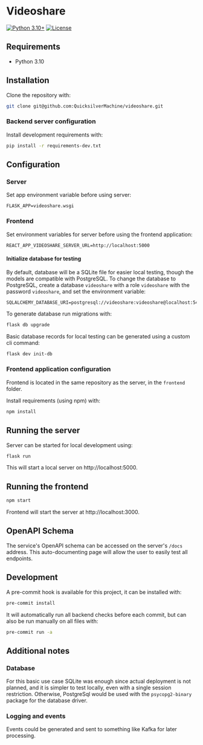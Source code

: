 # Videoshare

[![Python 3.10+](https://img.shields.io/badge/python-3.10+-blue.svg)](https://www.python.org/downloads/)
[![License](https://img.shields.io/badge/License-MIT-blue.svg)](https://gitlab.com/dejan.knezevic/address-book/-/blob/main/LICENSE)


## Requirements

- Python 3.10

## Installation

Clone the repository with:
```bash
git clone git@github.com:QuicksilverMachine/videoshare.git
```

### Backend server configuration

Install development requirements with:
```bash
pip install -r requirements-dev.txt
```

## Configuration

### Server

Set app environment variable before using server:
```
FLASK_APP=videoshare.wsgi
```
### Frontend

Set environment variables for server before using the frontend application:
```
REACT_APP_VIDEOSHARE_SERVER_URL=http://localhost:5000
```


#### Initialize database for testing

By default, database will be a SQLite file for easier local testing, though the models are compatible with PostgreSQL.
To change the database to PostgreSQL, create a database `videoshare` with a role `videoshare` with the password `videoshare`,
and set the environment variable:
```
SQLALCHEMY_DATABASE_URI=postgresql://videoshare:videoshare@localhost:5432/videoshare
```

To generate database run migrations with:
```bash
flask db upgrade
```

Basic database records for local testing can be generated using a custom cli command:
```bash
flask dev init-db
```


### Frontend application configuration

Frontend is located in the same repository as the server, in the `frontend` folder.

Install requirements (using npm) with:
```bash
npm install
```

## Running the server

Server can be started for local development using:
```bash
flask run
```
This will start a local server on http://localhost:5000.

## Running the frontend

```bash
npm start
```

Frontend will start the server at http://localhost:3000.


## OpenAPI Schema

The service's OpenAPI schema can be accessed on the server's `/docs` address. 
This auto-documenting page will allow the user to easily test all endpoints.

## Development

A pre-commit hook is available for this project, it can be installed with:
```bash
pre-commit install
```
It will automatically run all backend checks before each commit, but can also be run manually on all files with:
```bash
pre-commit run -a
```

## Additional notes

### Database
For this basic use case SQLite was enough since actual deployment is not planned, and it is simpler to test locally,
even with a single session restriction. Otherwise, PostgreSql would be used with the `psycopg2-binary` package for the
database driver.

### Logging and events
Events could be generated and sent to something like Kafka for later processing.
